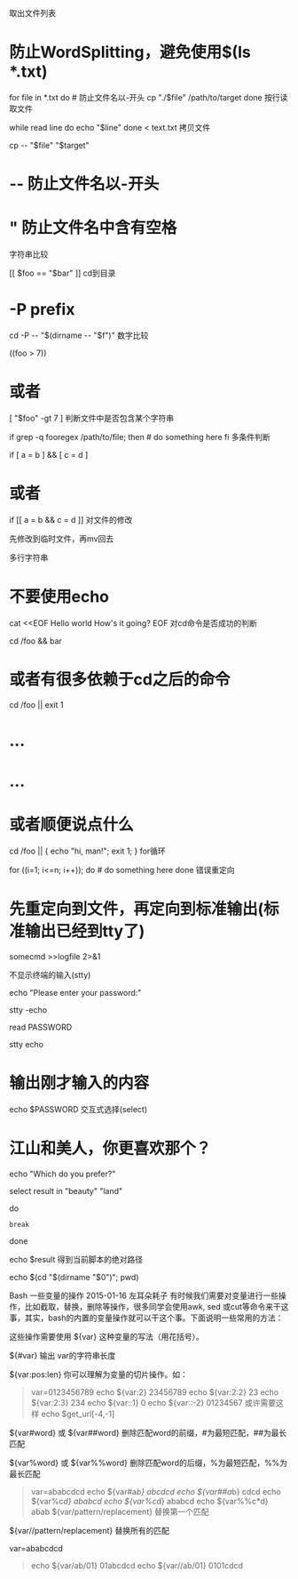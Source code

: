 取出文件列表

# 防止WordSplitting，避免使用$(ls *.txt)
for file in *.txt
do
    # 防止文件名以-开头
    cp "./$file" /path/to/target
done
按行读取文件

while read line
do
    echo "$line"
done < text.txt
拷贝文件

cp -- "$file" "$target"
# -- 防止文件名以-开头
# " 防止文件名中含有空格
字符串比较

[[ $foo == "$bar" ]]
cd到目录

# -P prefix
cd -P -- "$(dirname -- "$f")"
数字比较

((foo > 7))
# 或者
[ "$foo" -gt 7 ]
判断文件中是否包含某个字符串

if grep -q fooregex /path/to/file; then
    # do something here
fi
多条件判断

if [ a = b ] && [ c = d ]
# 或者
if [[ a = b && c = d ]]
对文件的修改

先修改到临时文件，再mv回去

多行字符串

# 不要使用echo
cat <<EOF
  Hello world
  How's it going?
EOF
对cd命令是否成功的判断

cd /foo && bar
# 或者有很多依赖于cd之后的命令
cd /foo || exit 1
# ...
# ...
# 或者顺便说点什么 
cd /foo || { echo "hi, man!"; exit 1; }
for循环

for ((i=1; i<=n; i++)); do
    # do something here
done
错误重定向

# 先重定向到文件，再定向到标准输出(标准输出已经到tty了)
somecmd >>logfile 2>&1

不显示终端的输入(stty)

echo "Please enter your password:"

stty -echo

read PASSWORD

stty echo

# 输出刚才输入的内容

echo $PASSWORD
交互式选择(select)

# 江山和美人，你更喜欢那个？

echo "Which do you prefer?"

select result in "beauty" "land"

do

    break

done

echo $result
得到当前脚本的绝对路径

echo $(cd "$(dirname "$0")"; pwd)



Bash 一些变量的操作
2015-01-16 左耳朵耗子
有时候我们需要对变量进行一些操作，比如截取，替换，删除等操作，很多同学会使用awk, sed 或cut等命令来干这事，其实，bash的内置的变量操作就可以干这个事。下面说明一些常用的方法：

这些操作需要使用 ${var} 这种变量的写法（用花括号）。

${#var} 输出 var的字符串长度

${var:pos:len} 你可以理解为变量的切片操作。如：

> var=0123456789
> echo ${var:2}
23456789
> echo ${var:2:2}
23
> echo ${var:2:3}
234
> echo ${var::1}
0
> echo ${var::-2}
01234567
或许需要这样
echo $get_url[-4,-1]

${var#word} 或 ${var##word} 删除匹配word的前缀，#为最短匹配，##为最长匹配

${var%word} 或 ${var%%word} 删除匹配word的后缀，%为最短匹配，%%为最长匹配

> var=ababcdcd
> echo ${var#a*b}
abcdcd
> echo ${var##a*b}
cdcd
> echo ${var%c*d}
ababcd
> echo ${var%c*d}
ababcd
> echo ${var%%c*d}
abab
${var/pattern/replacement} 替换第一个匹配

${var//pattern/replacement} 替换所有的匹配

var=ababcdcd
> echo ${var/ab/01}
01abcdcd
> echo ${var//ab/01}
0101cdcd
